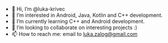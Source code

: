 - 👋 Hi, I’m @luka-krivec
- 👀 I’m interested in Android, Java, Kotlin and C++ development.
- 🌱 I’m currently learning C++ and Android development.
- 💞️ I’m looking to collaborate on interesting projects :)
- 📫 How to reach me: email to luka.zalog@gmail.com

<!---
luka-krivec/luka-krivec is a ✨ special ✨ repository because its `README.md` (this file) appears on your GitHub profile.
You can click the Preview link to take a look at your changes.
--->
